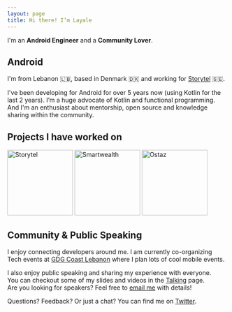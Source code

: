 ```yaml
---
layout: page
title: Hi there! I’m Layale 
---
```


I'm an **Android Engineer** and a **Community Lover**.

Android
-------

I'm from Lebanon 🇱🇧, based in Denmark 🇩🇰 and working for [Storytel](https://mofibo.com/) 🇸🇪. 

I've been developing for Android for over 5 years now (using Kotlin for the last 2 years). I’m a huge advocate of Kotlin and functional programming. <br> And I'm an enthusiast about mentorship, open source and knowledge sharing within the community. 

Projects I have worked on
-------------------------

<p>
<a href="https://play.google.com/store/apps/details?id=grit.storytel.app">
    <img src="https://user-images.githubusercontent.com/5787917/185948047-77cab1a0-f47c-43a9-8c00-6d22e8884c92.png" width="150" 
         alt="Storytel" title="Click to enlarge"></a>
    
<a href="https://play.google.com/store/apps/details?id=neo.nbkc.smartwealth">
    <img src="https://user-images.githubusercontent.com/5787917/185949589-f9859783-dbd9-4273-b72f-d2fb951ca91b.png" width="150" 
         alt="Smartwealth" title="Click to enlarge"></a>
    
<a href="https://play.google.com/store/apps/details?id=com.synkers.synkers">
    <img src="https://user-images.githubusercontent.com/5787917/185947878-73df763f-49e6-4a26-afe9-95401f59cb9e.jpeg" width="150" 
         alt="Ostaz" title="Click to enlarge"></a>
</p>

Community & Public Speaking
---------------------------

I enjoy connecting developers around me. I am currently co-organizing Tech events at [GDG Coast Lebanon](https://gdg.community.dev/gdg-coast-lebanon/) where I plan lots of cool mobile events.

I also enjoy public speaking and sharing my experience with everyone. <br> You can checkout some of my slides and videos in the [Talking](/menu/talking.html) page. <br> Are you looking for speakers? Feel free to [email me](mailto:layale.a.matta@gmail.com) with details!

Questions? Feedback? Or just a chat? You can find me on [Twitter](https://twitter.com/yalematta).


